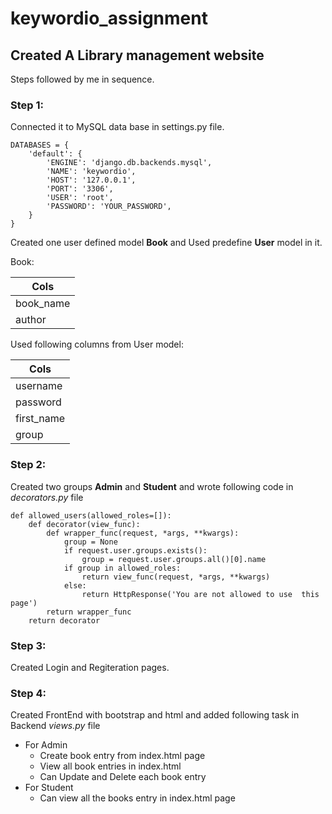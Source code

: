 # keywordio_assignment

## Created A Library management website

Steps followed by me in sequence.

### Step 1:
Connected it to MySQL data base in settings.py file.

```
DATABASES = {
    'default': {
        'ENGINE': 'django.db.backends.mysql',
        'NAME': 'keywordio',
        'HOST': '127.0.0.1',
        'PORT': '3306',
        'USER': 'root',
        'PASSWORD': 'YOUR_PASSWORD',
    }
}
```

Created one user defined model **Book** and Used predefine **User** model in it.

Book:

|Cols     |
|---------|
|book_name|
|author   |

Used following columns from User model:

|Cols       |
|---------  |
|username   |
|password   |
|first_name |
|group      |


### Step 2:
Created two groups **Admin** and **Student** and wrote following code in _decorators.py_ file

```
def allowed_users(allowed_roles=[]):
    def decorator(view_func):
        def wrapper_func(request, *args, **kwargs):
            group = None
            if request.user.groups.exists():
                group = request.user.groups.all()[0].name
            if group in allowed_roles:
                return view_func(request, *args, **kwargs)
            else:
                return HttpResponse('You are not allowed to use  this page')
        return wrapper_func
    return decorator
```


### Step 3:
Created Login and Regiteration pages.


### Step 4:
Created FrontEnd with bootstrap and html and added following task in Backend _views.py_ file
- For Admin
    - Create book entry from index.html page
    - View all book entries in index.html
    - Can Update and Delete each book entry
- For Student
    - Can view all the books entry in index.html page
